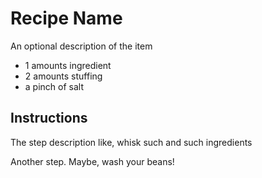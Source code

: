 # Recipe Name

An optional description of the item

- 1 amounts ingredient
- 2 amounts stuffing
- a pinch of salt

## Instructions

The step description like, whisk such and such ingredients

Another step. Maybe, wash your beans!